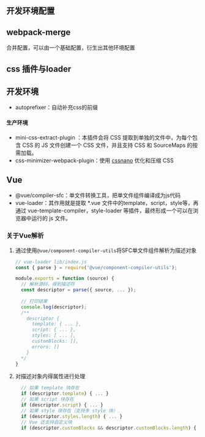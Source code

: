 ## 开发环境配置



##  webpack-merge

合并配置，可以由一个基础配置，衍生出其他环境配置

## css 插件与loader

## 开发环境

- autoprefixer：自动补充css的前缀

#### 生产环境

- mini-css-extract-plugin ：本插件会将 CSS 提取到单独的文件中，为每个包含 CSS 的 JS 文件创建一个 CSS 文件，并且支持 CSS 和 SourceMaps 的按需加载。
-  css-minimizer-webpack-plugin：使用 [cssnano](https://cssnano.co/) 优化和压缩 CSS

## Vue

- @vue/compiler-sfc：单文件转换工具，把单文件组件编译成为js代码
- vue-loader：其作用就是提取 *.vue 文件中的template，script，style等，再通过 vue-template-compiler，style-loader 等插件，最终形成一个可以在浏览器中运行的 js 文件。

### 关于Vue解析

1. 通过使用`@vue/component-compiler-utils`将SFC单文件组件解析为描述对象

   ```js
   // vue-loader lib/index.js
   const { parse } = require('@vue/component-compiler-utils');
   
   module.exports = function (source) {
     // 解析源码，得到描述符
     const descriptor = parse({ source, ... });
   	
     // 打印结果
     console.log(descriptor);
     /**
       descriptor {
         template: { ... },
         script: { ... },
         styles: [ ... ],
         customBlocks: [],
         errors: []
       }
     */
   }
   ```

2. 对描述对象内得属性进行处理

   ```js
     // 如果 template 块存在
     if (descriptor.template) { ... }
     // 如果 script 块存在
     if (descriptor.script) { ... }
     // 如果 style 块存在（支持多 style 块）
     if (descriptor.styles.length) { ... }
     // Vue 还支持自定义块
     if (descriptor.customBlocks && descriptor.customBlocks.length) { ... }
   
   ```

   
